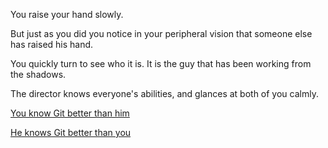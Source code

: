 You raise your hand slowly.

But just as you did you notice in your peripheral vision that someone else has raised his hand.

You quickly turn to see who it is.
It is the guy that has been working from the shadows.

The director knows everyone's abilities, and glances at both of you calmly.

[You know Git better than him](better/you_get_position.md)

[He knows Git better than you](not_better/no_position.md)